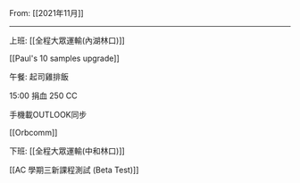 From: [[2021年11月]]

---

上班: [[全程大眾運輸(內湖林口)]]

[[Paul's 10 samples upgrade]]

午餐: 起司雞排飯

15:00 捐血 250 CC

手機載OUTLOOK同步

[[Orbcomm]]

下班: [[全程大眾運輸(中和林口)]]

[[AC 學期三新課程測試 (Beta Test)]]